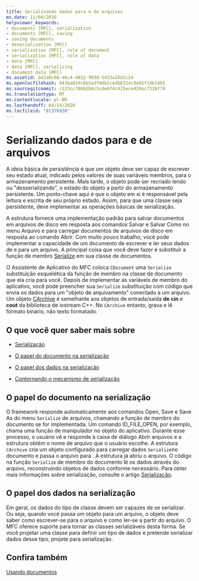 ```yaml
---
title: Serializando dados para e de arquivos
ms.date: 11/04/2016
helpviewer_keywords:
- documents [MFC], serialization
- documents [MFC], saving
- saving documents
- deserialization [MFC]
- serialization [MFC], role of document
- serialization [MFC], role of data
- data [MFC]
- data [MFC], serializing
- document data [MFC]
ms.assetid: b42a0c68-4bc4-4012-9938-5433a26d2c24
ms.openlocfilehash: 043ba019c6b5ad79db2cedb6314c9e65f14b14b5
ms.sourcegitcommit: c123cc76bb2b6c5cde6f4c425ece420ac733bf70
ms.translationtype: MT
ms.contentlocale: pt-BR
ms.lasthandoff: 04/14/2020
ms.locfileid: "81376930"
---
```

# <a name="serializing-data-to-and-from-files"></a>Serializando dados para e de arquivos

A ideia básica de persistência é que um objeto deve ser capaz de escrever seu estado atual, indicado pelos valores de suas variáveis membros, para o armazenamento persistente. Mais tarde, o objeto pode ser recriado lendo ou "desserializando", o estado do objeto a partir do armazenamento persistente. Um ponto-chave aqui é que o objeto em si é responsável pela leitura e escrita de seu próprio estado. Assim, para que uma classe seja persistente, deve implementar as operações básicas de serialização.

A estrutura fornece uma implementação padrão para salvar documentos em arquivos de disco em resposta aos comandos Salvar e Salvar Como no menu Arquivo e para carregar documentos de arquivos de disco em resposta ao comando Abrir. Com muito pouco trabalho, você pode implementar a capacidade de um documento de escrever e ler seus dados de e para um arquivo. A principal coisa que você deve fazer é substituir a função de membro [Serialize](../mfc/reference/cobject-class.md#serialize) em sua classe de documentos.

O Assistente de Aplicativo do MFC coloca `CDocument` uma `Serialize` substituição esquelética da função de membro na classe de documento que ela cria para você. Depois de implementar as variáveis de membro do aplicativo, você pode preencher sua `Serialize` substituição com código que envia os dados para um "objeto de arquivamento" conectado a um arquivo. Um objeto [CArchive](../mfc/reference/carchive-class.md) é semelhante aos objetos de entrada/saída **de cin** e **cout** da biblioteca de iostream C++. No `CArchive` entanto, grava e lê formato binário, não texto formatado.

## <a name="what-do-you-want-to-know-more-about"></a>O que você quer saber mais sobre

- [Serialização](../mfc/serialization-in-mfc.md)

- [O papel do documento na serialização](#_core_the_document.92.s_role_in_serialization)

- [O papel dos dados na serialização](#_core_the_data.92.s_role_in_serialization)

- [Contornando o mecanismo de serialização](../mfc/bypassing-the-serialization-mechanism.md)

## <a name="the-documents-role-in-serialization"></a><a name="_core_the_document.92.s_role_in_serialization"></a>O papel do documento na serialização

O framework responde automaticamente aos comandos Open, Save e Save As do menu `Serialize` de arquivos, chamando a função de membro do documento se for implementada. Um comando ID_FILE_OPEN, por exemplo, chama uma função de manipulador no objeto do aplicativo. Durante esse processo, o usuário vê e responde à caixa de diálogo Abrir arquivos e a estrutura obtém o nome de arquivo que o usuário escolhe. A estrutura `CArchive` cria um objeto configurado para carregar dados `Serialize`no documento e passa o arquivo para . A estrutura já abriu o arquivo. O código na função `Serialize` de membro do documento lê os dados através do arquivo, reconstruindo objetos de dados conforme necessário. Para obter mais informações sobre serialização, consulte o artigo [Serialização](../mfc/serialization-in-mfc.md).

## <a name="the-datas-role-in-serialization"></a><a name="_core_the_data.92.s_role_in_serialization"></a>O papel dos dados na serialização

Em geral, os dados do tipo de classe devem ser capazes de se serializar. Ou seja, quando você passa um objeto para um arquivo, o objeto deve saber como escrever-se para o arquivo e como ler-se a partir do arquivo. O MFC oferece suporte para tornar as classes serializáveis desta forma. Se você projetar uma classe para definir um tipo de dados e pretende serializar dados desse tipo, projete para serialização.

## <a name="see-also"></a>Confira também

[Usando documentos](../mfc/using-documents.md)
